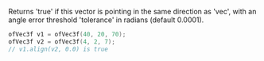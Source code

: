 Returns 'true' if this vector is pointing in the same direction as 'vec', with an angle error threshold 'tolerance' in radians (default 0.0001).

```cpp
ofVec3f v1 = ofVec3f(40, 20, 70);
ofVec3f v2 = ofVec3f(4, 2, 7);
// v1.align(v2, 0.0) is true
```
